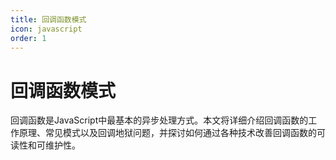 ```yaml
---
title: 回调函数模式
icon: javascript
order: 1
---
```


# 回调函数模式

回调函数是JavaScript中最基本的异步处理方式。本文将详细介绍回调函数的工作原理、常见模式以及回调地狱问题，并探讨如何通过各种技术改善回调函数的可读性和可维护性。

